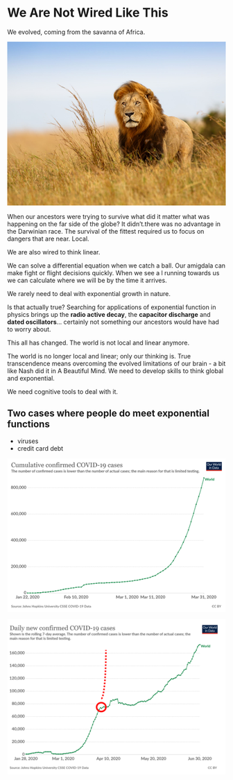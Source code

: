 # We Are Not Wired Like This

We evolved, coming from the savanna of Africa.

![](../.gitbook/assets/savanna.png)

When our ancestors were trying to survive what did it matter what was happening on the far side of the globe? It didn’t.there was no advantage in the Darwinian race. The survival of the fittest required us to focus on dangers that are near. Local.

We are also wired to think linear.

We can solve a differential equation when we catch a ball. Our amigdala can make fight or flight decisions quickly. When we see a l running towards us we can calculate where we will be by the time it arrives.

We rarely need to deal with exponential growth in nature.

Is that actually true? Searching for applications of exponential function in physics brings up the **radio active decay**, the **capacitor discharge** and **dated oscillators**... certainly not something our ancestors would have had to worry about.

This all has changed. The world is not local and linear anymore.

The world is no longer local and linear; only our thinking is. True transcendence means overcoming the evolved limitations of our brain - a bit like Nash did it in A Beautiful Mind. We need to develop skills to think global and exponential.

We need cognitive tools to deal with it.

## Two cases where people do meet exponential functions

* viruses
* credit card debt

![](<../.gitbook/assets/image (2).png>)

![](<../.gitbook/assets/image (6) (1).png>)
